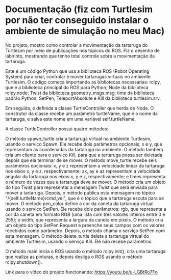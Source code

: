 # Documentação (fiz com Turtlesim por não ter conseguido instalar o ambiente de simulação no meu Mac)

No projeto, mostro como controlar a movimentação da tartaruga do Turtlesim por meio de publicações nos tópicos do ROS. Fiz o desenho de labirinto, mostrando que tenho total controle sobre a movimentação da tartaruga.

Este é um código Python que usa a biblioteca ROS (Robot Operating System) para criar, controlar e mover tartarugas virtuais no ambiente Turtlesim. O código começa importando as bibliotecas necessárias: rclpy, que é a biblioteca principal do ROS para Python; Node da biblioteca rclpy.node; Twist da biblioteca geometry_msgs.msg; time da biblioteca padrão Python; SetPen, TeleportAbsolute e Kill da biblioteca turtlesim.srv.

Em seguida, é definida a classe TurtleController que herda de Node. O construtor da classe recebe um parâmetro turtleName, que é o nome da tartaruga, e salva este nome em uma variável self.turtleName.

A classe TurtleController possui quatro métodos:

O método spawn_turtle cria a tartaruga virtual no ambiente Turtlesim, usando o serviço Spawn. Ele recebe dois parâmetros opcionais, x e y, que representam as coordenadas da tartaruga no ambiente. O método também cria um cliente para o serviço Kill, para que a tartaruga possa ser deletada depois que ela terminar de se mover.
O método move_turtle recebe seis parâmetros opcionais: x, y e z representam a velocidade linear da tartaruga nos eixos x, y e z, respectivamente; ax, ay e az representam a velocidade angular da tartaruga nos eixos x, y e z, respectivamente; e times representa o número de vezes que a tartaruga deve se mover. O método cria um objeto do tipo Twist para representar a mensagem Twist que será enviada para mover a tartaruga. Depois, o método publica esta mensagem no tópico "/{self.turtleName}/cmd_vel", que é o tópico que a tartaruga escuta para se mover.
O método pen_color define a cor da caneta da tartaruga virtual usando o serviço SetPen. Ele recebe dois parâmetros: rgb, que representa a cor da caneta em formato RGB (uma lista com três valores inteiros entre 0 e 255); e width, que representa a largura da caneta em pixels. O método cria um objeto do tipo SetPen.Request e preenche seus campos com os valores recebidos como parâmetro. Depois, o método chama o serviço SetPen com esta mensagem.
O método delete_turtle deleta a tartaruga virtual do ambiente Turtlesim, usando o serviço Kill. Ele não recebe parâmetros.

O método main inicia o ROS usando o método rclpy.init(), cria uma tartaruga que realiza as pinturas, e depois desliga o ROS usando o método rclpy.shutdown().

Link para o vídeo do projeto funcionando:
https://youtu.be/u-LGBtRo7Fo
